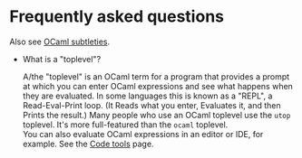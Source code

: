 # Frequently asked questions

Also see [OCaml subtleties](subtleties.md).

* What is a "toplevel"?

  A/the "toplevel" is an OCaml term for a program that provides a prompt
  at which you can enter OCaml expressions and see what happens when they
  are evaluated.  In some languages this is known as a "REPL", a
  Read-Eval-Print loop. (It Reads what you enter, Evaluates it, and
  then Prints the result.)  Many people who use an OCaml toplevel use the
  `utop` toplevel.  It's more full-featured than the `ocaml` toplevel.  
  You can also evaluate OCaml expressions in an editor or IDE, for example.
  See the 
  [Code tools](https://github.com/OCamlverse/ocamlverse.github.io/blob/master/content/code_tools.md)
  page.
